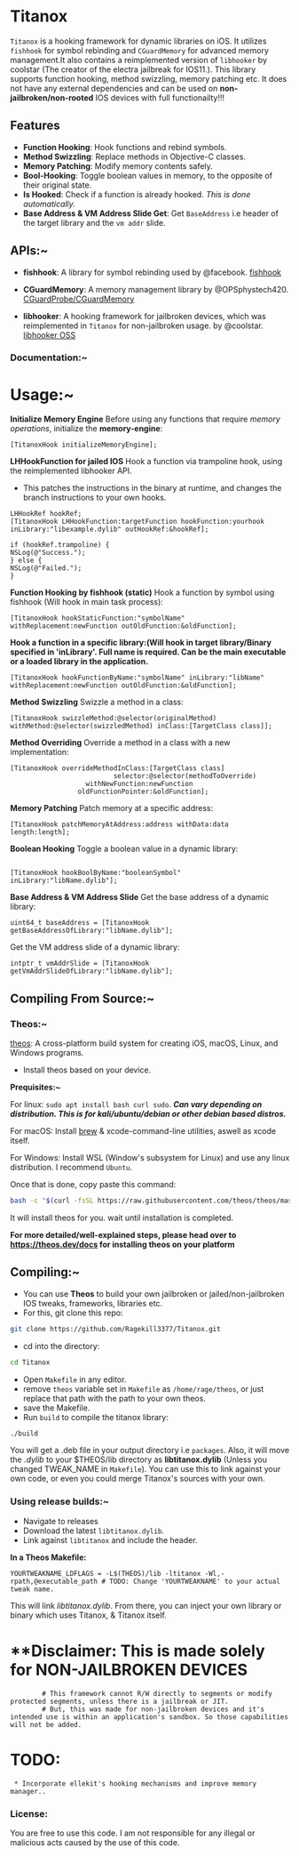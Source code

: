 # Titanox

`Titanox` is a hooking framework for dynamic libraries on iOS. It utilizes `fishhook` for symbol rebinding and `CGuardMemory` for advanced memory management.It also contains a reimplemented version of ``libhooker`` by coolstar (The creator of the electra jailbreak for IOS11.). This library supports function hooking, method swizzling, memory patching etc. It does not have any external dependencies and can be used on **non-jailbroken/non-rooted** IOS devices with full functionailty!!!

## Features

- **Function Hooking**: Hook functions and rebind symbols.
- **Method Swizzling**: Replace methods in Objective-C classes.
- **Memory Patching**: Modify memory contents safely.
- **Bool-Hooking**: Toggle boolean values in memory, to the opposite of their original state.
- **Is Hooked**: Check if a function is already hooked. *This is done automatically.*
- **Base Address & VM Address Slide Get**: Get ``BaseAddress`` i.e header of the target library and the ``vm addr`` slide.

## APIs:~

- **fishhook**: A library for symbol rebinding used by @facebook. [fishhook](https://github.com/facebook/fishhook.git)

- **CGuardMemory**: A memory management library by @OPSphystech420. [CGuardProbe/CGuardMemory](https://github.com/OPSphystech420/CGuardProbe.git)

- **libhooker**: A hooking framework for jailbroken devices, which was reimplemented in ``Titanox`` for non-jailbroken usage. by @coolstar. [libhooker OSS](https://github.com/coolstar/libhooker.git)

### Documentation:~
# Usage:~

**Initialize Memory Engine**
Before using any functions that require *memory operations*, initialize the **memory-engine**:

```objc
[TitanoxHook initializeMemoryEngine];
```

**LHHookFunction for jailed IOS**
Hook a function via trampoline hook, using the reimplemented libhooker API.
* This patches the instructions in the binary at runtime, and changes the branch instructions to your own hooks.
```objc
LHHookRef hookRef;
[TitanoxHook LHHookFunction:targetFunction hookFunction:yourhook inLibrary:"libexample.dylib" outHookRef:&hookRef];

if (hookRef.trampoline) {
NSLog(@"Success.");
} else {
NSLog(@"Failed.");
}
```

**Function Hooking by fishhook (static)**
Hook a function by symbol using fishhook (Will hook in main task process):

```objc
[TitanoxHook hookStaticFunction:"symbolName" withReplacement:newFunction outOldFunction:&oldFunction];
```  

**Hook a function in a specific library:(Will hook in target library/Binary specified in 'inLibrary'. Full name is required.
Can be the main executable or a loaded library in the application.**

```objc
[TitanoxHook hookFunctionByName:"symbolName" inLibrary:"libName" withReplacement:newFunction outOldFunction:&oldFunction];
```

**Method Swizzling**
Swizzle a method in a class:

```objc
[TitanoxHook swizzleMethod:@selector(originalMethod) withMethod:@selector(swizzledMethod) inClass:[TargetClass class]];
```

**Method Overriding**
Override a method in a class with a new implementation:

```objc
[TitanoxHook overrideMethodInClass:[TargetClass class]
                          selector:@selector(methodToOverride)
                   withNewFunction:newFunction
                 oldFunctionPointer:&oldFunction];
```

**Memory Patching**
Patch memory at a specific address:

```objc
[TitanoxHook patchMemoryAtAddress:address withData:data length:length];
```

**Boolean Hooking**
Toggle a boolean value in a dynamic library:

```objc

[TitanoxHook hookBoolByName:"booleanSymbol" inLibrary:"libName.dylib"];
```

**Base Address & VM Address Slide**
Get the base address of a dynamic library:

```objc
uint64_t baseAddress = [TitanoxHook getBaseAddressOfLibrary:"libName.dylib"];
```

Get the VM address slide of a dynamic library:

```objc
intptr_t vmAddrSlide = [TitanoxHook getVmAddrSlideOfLibrary:"libName.dylib"];
```



## Compiling From Source:~

### Theos:~
[theos](https://theos.dev): A cross-platform build system for creating iOS, macOS, Linux, and Windows programs.
* Install theos based on your device.

**Prequisites:~**

For linux: ``sudo apt install bash curl sudo``. 
***Can vary depending on distribution. This is for kali/ubuntu/debian or other debian based distros.***

For macOS: Install [brew](https://brew.sh) & xcode-command-line utilities, aswell as xcode itself.

For Windows: Install WSL (Window's subsystem for Linux) and use any linux distribution. I recommend ``Ubuntu``.

Once that is done, copy paste this command:
```bash
bash -c "$(curl -fsSL https://raw.githubusercontent.com/theos/theos/master/bin/install-theos)"
```
It will install theos for you. wait until installation is completed.

**For more detailed/well-explained steps, please head over to https://theos.dev/docs for installing theos on your platform**

## Compiling:~
* You can use **Theos** to build your own jailbroken or jailed/non-jailbroken IOS tweaks, frameworks, libraries etc.
* For this, git clone this repo:
```bash
git clone https://github.com/Ragekill3377/Titanox.git
```
* cd into the directory:
```bash
cd Titanox
```

* Open ``Makefile`` in any editor.
* remove `theos` variable set in ``Makefile`` as ``/home/rage/theos``, or just replace that path with the path to your own theos.
* save the Makefile.
* Run ``build`` to compile the titanox library:
```bash
./build
```

You will get a .deb file in your output directory i.e ``packages``. Also, it will move the *.dylib* to your $THEOS/lib directory as **libtitanox.dylib** (Unless you changed TWEAK_NAME in ``Makefile``).
You can use this to link against your own code, or even you could merge Titanox's sources with your own.

### Using release builds:~
* Navigate to releases
* Download the latest ``libtitanox.dylib``.
* Link against ``libtitanox`` and include the header.

**In a Theos Makefile:**
```make
YOURTWEAKNAME_LDFLAGS = -L$(THEOS)/lib -ltitanox -Wl,-rpath,@executable_path # TODO: Change 'YOURTWEAKNAME' to your actual tweak name.
```

This will link *libtitanox.dylib*. From there, you can inject your own library or binary which uses Titanox, & Titanox itself.

# **Disclaimer: This is made solely for **NON-JAILBROKEN DEVICES**
            # This framework cannot R/W directly to segments or modify protected segments, unless there is a jailbreak or JIT.
            # But, this was made for non-jailbroken devices and it's intended use is within an application's sandbox. So those capabilities will not be added.

# TODO:
     * Incorporate ellekit's hooking mechanisms and improve memory manager..

### License:
You are free to use this code. I am not responsible for any illegal or malicious acts caused by the use of this code.
